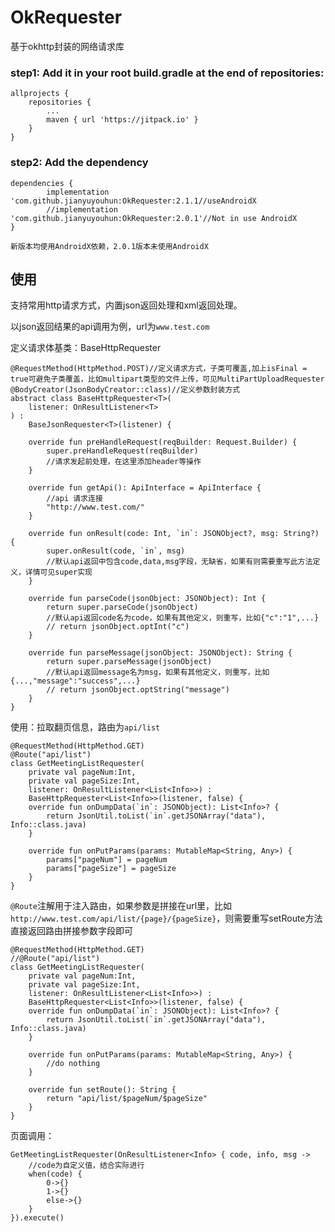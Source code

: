 # OkRequester
基于okhttp封装的网络请求库


### step1: Add it in your root build.gradle at the end of repositories:

    allprojects {
		repositories {
			...
			maven { url 'https://jitpack.io' }
		}
	}

### step2: Add the dependency

    dependencies {
	        implementation 'com.github.jianyuyouhun:OkRequester:2.1.1//useAndroidX
	        //implementation 'com.github.jianyuyouhun:OkRequester:2.0.1'//Not in use AndroidX
	}

	新版本均使用AndroidX依赖，2.0.1版本未使用AndroidX

## 使用 ##

支持常用http请求方式，内置json返回处理和xml返回处理。

以json返回结果的api调用为例，url为`www.test.com`

定义请求体基类：BaseHttpRequester


	@RequestMethod(HttpMethod.POST)//定义请求方式，子类可覆盖,加上isFinal = true可避免子类覆盖，比如multipart类型的文件上传，可见MultiPartUploadRequester
	@BodyCreator(JsonBodyCreator::class)//定义参数封装方式
	abstract class BaseHttpRequester<T>(
	    listener: OnResultListener<T>
	) :
	    BaseJsonRequester<T>(listener) {
	
	    override fun preHandleRequest(reqBuilder: Request.Builder) {
	        super.preHandleRequest(reqBuilder)
	        //请求发起前处理，在这里添加header等操作
	    }
	
	    override fun getApi(): ApiInterface = ApiInterface { 
			//api 请求连接
			"http://www.test.com/"
		}
	
	    override fun onResult(code: Int, `in`: JSONObject?, msg: String?) {
	        super.onResult(code, `in`, msg)
			//默认api返回中包含code,data,msg字段，无缺省，如果有则需要重写此方法定义，详情可见super实现
	    }
	
	    override fun parseCode(jsonObject: JSONObject): Int {
			return super.parseCode(jsonObject)
			//默认api返回code名为code，如果有其他定义，则重写，比如{"c":"1",...}
			// return jsonObject.optInt("c")
	    }
	
	    override fun parseMessage(jsonObject: JSONObject): String {
	    	return super.parseMessage(jsonObject)
			//默认api返回message名为msg，如果有其他定义，则重写，比如{...,"message":"success",...}
			// return jsonObject.optString("message")
		}
	}

使用：拉取翻页信息，路由为`api/list`

	@RequestMethod(HttpMethod.GET)
	@Route("api/list")
	class GetMeetingListRequester(
	    private val pageNum:Int,
	    private val pageSize:Int,
	    listener: OnResultListener<List<Info>>) :
	    BaseHttpRequester<List<Info>>(listener, false) {
	    override fun onDumpData(`in`: JSONObject): List<Info>? {
	        return JsonUtil.toList(`in`.getJSONArray("data"), Info::class.java)
	    }
	
	    override fun onPutParams(params: MutableMap<String, Any>) {
	        params["pageNum"] = pageNum
	        params["pageSize"] = pageSize
	    }
	}

	
`@Route`注解用于注入路由，如果参数是拼接在url里，比如`http://www.test.com/api/list/{page}/{pageSize}`，则需要重写setRoute方法直接返回路由拼接参数字段即可

	@RequestMethod(HttpMethod.GET)
	//@Route("api/list")
	class GetMeetingListRequester(
	    private val pageNum:Int,
	    private val pageSize:Int,
	    listener: OnResultListener<List<Info>>) :
	    BaseHttpRequester<List<Info>>(listener, false) {
	    override fun onDumpData(`in`: JSONObject): List<Info>? {
	        return JsonUtil.toList(`in`.getJSONArray("data"), Info::class.java)
	    }
	
	    override fun onPutParams(params: MutableMap<String, Any>) {
			//do nothing	   
	    }
	
	    override fun setRoute(): String {
	        return "api/list/$pageNum/$pageSize"
	    }
	}

页面调用：

	GetMeetingListRequester(OnResultListener<Info> { code, info, msg -> 
		//code为自定义值，结合实际进行
		when(code) {
			0->{}
			1->{}
			else->{}
		}
	}).execute()